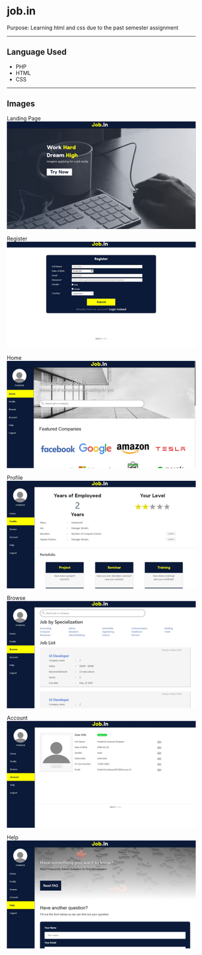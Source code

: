 # job.in
Purpose: Learning html and css due to the past semester assignment

_____________________________________________________________________________
## Language Used
- PHP
- HTML
- CSS

_____________________________________________________________________________
## Images

Landing Page
![Index](./screenshots/index.JPG)

Register
![Register](./screenshots/register.JPG)

Home
![Register](./screenshots/home.JPG)

Profile
![Register](./screenshots/profile.JPG)

Browse
![Register](./screenshots/browse.JPG)

Account
![Register](./screenshots/account.JPG)

Help
![Register](./screenshots/help.JPG)